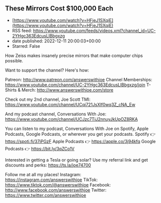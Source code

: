 ## These Mirrors Cost $100,000 Each
 - [https://www.youtube.com/watch?v=HFjeJ1SXqiE](https://www.youtube.com/watch?v=HFjeJ1SXqiE)
 - RSS feed: https://www.youtube.com/feeds/videos.xml?channel_id=UC-2YHgc363EdcusLIBbgxzg
 - date published: 2022-12-11 20:00:03+00:00
 - Starred: False

How Zeiss makes insanely precise mirrors that make computer chips possible.


Want to support the channel? Here's how:

Patreon: http://www.patreon.com/answerswithjoe
Channel Memberships: https://www.youtube.com/channel/UC-2YHgc363EdcusLIBbgxzg/join
T-Shirts & Merch: http://www.answerswithjoe.com/store

Check out my 2nd channel, Joe Scott TMI:
https://www.youtube.com/channel/UCqi721JsXlf0wq3Z_cNA_Ew

And my podcast channel, Conversations With Joe:
https://www.youtube.com/channel/UCJzc7TiJ2nnuyJkUpOZ8RKA

You can listen to my podcast, Conversations With Joe on Spotify, Apple Podcasts, Google Podcasts, or wherever you get your podcasts.
Spotify 👉 https://spoti.fi/37iPGzF
Apple Podcasts 👉 https://apple.co/3j94kfq
Google Podcasts 👉 https://bit.ly/3qZCo1V

Interested in getting a Tesla or going solar? Use my referral link and get discounts and perks:
https://ts.la/joe74700

Follow me at all my places!
Instagram: https://instagram.com/answerswithjoe
TikTok: https://www.tiktok.com/@answerswithjoe
Facebook: http://www.facebook.com/answerswithjoe
Twitter: https://www.twitter.com/answerswithjoe
